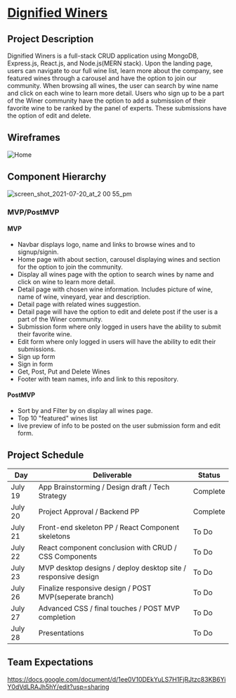 # [Dignified Winers](https://dignified-winers.netlify.app)

## Project Description

Dignified Winers is a full-stack CRUD application using MongoDB, Express.js, React.js, and Node.js(MERN stack). Upon the landing page, users can navigate to our full wine list, learn more about the company, see featured wines through a carousel and have the option to join our community. When browsing all wines, the user can search by wine name and click on each wine to learn more detail. Users who sign up to be a part of the Winer community have the option to add a submission of their favorite wine to be ranked by the panel of experts. These submissions have the option of edit and delete.

## Wireframes

![Home](https://user-images.githubusercontent.com/84357702/126370277-064c5b56-d322-498b-879c-929cbb04dd77.png)

## Component Hierarchy

![screen_shot_2021-07-20_at_2 00 55_pm](https://user-images.githubusercontent.com/84357702/126376624-7cc9247b-c4c7-4e5c-a39b-cccfcc160f2e.png)

### MVP/PostMVP

#### MVP

- Navbar displays logo, name and links to browse wines and to signup/signin.
- Home page with about section, carousel displaying wines and section for the option to join the community.
- Display all wines page with the option to search wines by name and click on wine to learn more detail.
- Detail page with chosen wine information. Includes picture of wine, name of wine, vineyard, year and description.
- Detail page with related wines suggestion.
- Detail page will have the option to edit and delete post if the user is a part of the Winer community.
- Submission form where only logged in users have the ability to submit their favorite wine.
- Edit form where only logged in users will have the ability to edit their submissions.
- Sign up form
- Sign in form
- Get, Post, Put and Delete Wines
- Footer with team names, info and link to this repository.

#### PostMVP

- Sort by and Filter by on display all wines page.
- Top 10 "featured" wines list
- live preview of info to be posted on the user submission form and edit form.

## Project Schedule

| Day     | Deliverable                                                   | Status   |
| ------- | ------------------------------------------------------------- | -------- |
| July 19 | App Brainstorming / Design draft / Tech Strategy              | Complete |
| July 20 | Project Approval / Backend PP                                 | Complete |
| July 21 | Front-end skeleton PP / React Component skeletons             | To Do    |
| July 22 | React component conclusion with CRUD / CSS Components         | To Do    |
| July 23 | MVP desktop designs / deploy desktop site / responsive design | To Do    |
| July 26 | Finalize responsive design / POST MVP(seperate branch)        | To Do    |
| July 27 | Advanced CSS / final touches / POST MVP completion            | To Do    |
| July 28 | Presentations                                                 | To Do    |

## Team Expectations

https://docs.google.com/document/d/1ee0V10DEkYuLS7H1FjRJtzc83KB6YiY0dVdLRAJh5hY/edit?usp=sharing
